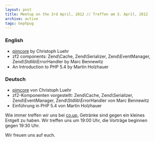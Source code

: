 ```yaml
---
layout: post
title: Meetup on the 3rd April, 2012 // Treffen am 3. April, 2012
archive: active
tags: bephpug
---
```


### English

 * [pimcore](http://www.pimcore.org/) by Christoph Luehr
 * zf2 components: Zend\Cache, Zend\Serializer, Zend\EventManager, Zend\Stdlib\ErrorHandler by Marc Bennewitz
 * An Introduction to PHP 5.4 by Martin Holzhauer

### Deutsch

 * [pimcore](http://www.pimcore.org/) von Christoph Luehr
 * zf2-Komponenten vorgestellt: Zend\Cache, Zend\Serializer, Zend\EventManager, Zend\Stdlib\ErrorHandler von Marc Bennewitz
 * Einf&uuml;hrung in PHP 5.4 von Martin Holzhauer

Wie immer treffen wir uns bei [co.up](http://www.bephpug.de/location.html),
Getränke sind gegen ein kleines Entgelt zu haben.
Wir treffen uns um 19:00 Uhr, die Vorträge beginnen gegen 19:30 Uhr.

Wir freuen uns auf euch.
